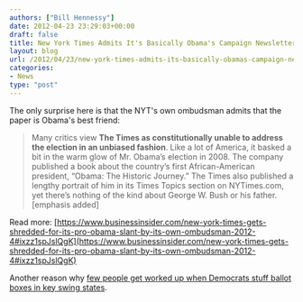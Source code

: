 ```yaml
---
authors: ["Bill Hennessy"]
date: 2012-04-23 23:29:03+00:00
draft: false
title: New York Times Admits It's Basically Obama's Campaign Newsletter
layout: blog
url: /2012/04/23/new-york-times-admits-its-basically-obamas-campaign-newsletter/
categories:
- News
type: "post"
---
```


The only surprise here is that the NYT's own ombudsman admits that the paper is Obama's best friend:


> Many critics view **The Times as constitutionally unable to address the election in an unbiased fashion**. Like a lot of America, it basked a bit in the warm glow of Mr. Obama’s election in 2008. The company published a book about the country’s first African-American president, “Obama: The Historic Journey.” The Times also published a lengthy portrait of him in its Times Topics section on NYTimes.com, yet there’s nothing of the kind about George W. Bush or his father. [emphasis added]

Read more: [https://www.businessinsider.com/new-york-times-gets-shredded-for-its-pro-obama-slant-by-its-own-ombudsman-2012-4#ixzz1spJslQgK](https://www.businessinsider.com/new-york-times-gets-shredded-for-its-pro-obama-slant-by-its-own-ombudsman-2012-4#ixzz1spJslQgK)


Another reason why [few people get worked up when Democrats stuff ballot boxes in key swing states](https://hennessysview.com/2012/04/22/democrats-committed-massive-vote-fraud-in-2008-theyll-do-it-again-in-2012-and-few-people-care/).
